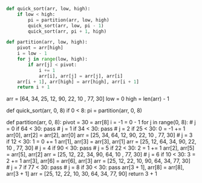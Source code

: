 ```python
def quick_sort(arr, low, high):
	if low < high:
		pi = partition(arr, low, high)
		quick_sort(arr, low, pi - 1)
		quick_sort(arr, pi + 1, high)

def partition(arr, low, high):
	pivot = arr[high]
	i = low - 1
	for j in range(low, high):
		if arr[j] < pivot:
			i += 1
			arr[i], arr[j] = arr[j], arr[i]
	arr[i + 1], arr[high] = arr[high], arr[i + 1]
	return i + 1
```

arr = [64, 34, 25, 12, 90, 22, 10 , 77, 30]
low = 0
high = len(arr) - 1

def quick_sort(arr, 0, 8)
		if 0 < 8:
			pi = partition(arr, 0, 8)

def partition(arr, 0, 8):
	pivot = 30 = arr[8]
	i = -1 = 0 - 1
	for j in range(0, 8):
		# j = 0
		if 64 < 30:
			pass
		# j = 1
		if 34 < 30:
			pass
		# j = 2
		if 25 < 30:
			0 = -1 += 1
			arr[0], arr[2] = arr[2], arr[0]
			arr = [25, 34, 64, 12, 90, 22, 10 , 77, 30]
		# j = 3
		if 12 < 30:
			1 = 0 += 1
			arr[1], arr[3] = arr[3], arr[1]
			arr = [25, 12, 64, 34, 90, 22, 10 , 77, 30]
		# j = 4
		if 90 < 30:
			pass
		# j = 5
		if 22 < 30:
			2 = 1 += 1
			arr[2], arr[5] = arr[5], arr[2]
			arr = [25, 12, 22, 34, 90, 64, 10 , 77, 30]
		# j = 6
		if 10 < 30:
			3 = 2 += 1
			arr[3], arr[6] = arr[6], arr[3]
			arr = [25, 12, 22, 10, 90, 64, 34, 77, 30]	
		# j = 7
		if 77 < 30:
			pass
		# j = 8
		if 30 < 30:
			pass
	arr[3 + 1], arr[8] = arr[8], arr[3 + 1]
	arr = [25, 12, 22, 10, 30, 64, 34, 77, 90]
	return 3 + 1	
							
		
			




